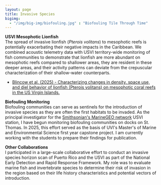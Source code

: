 ```yaml
---
layout: page
title: Invasive Species
bigimg:
  - "/img/big-img/biofouling.jpg" : "Biofouling Tile Through Time"
---
```


**USVI Mesophotic Lionfish**  
The spread of invasive  lionfish (*Pterois volitans*) to mesophotic reefs is potentially exacerbating their negative impacts in the Caribbean. We combined acoustic telemetry data with USVI territory-wide monitoring of fish communities to demonstrate that lionfish are more abundant on mesophotic reefs compared to shallower areas, they are resident in these deeper areas, and their activity patterns can deviate from the crepuscular characterization of their shallow-water counterparts.  
* [Blincow et al. (2025) - Characterizing changes in density, space use, and diel behavior of lionfish (Pterois volitans) on mesophotic coral reefs in the US Virgin Islands.](https://link.springer.com/article/10.1007/s00227-025-04660-1)  

**Biofouling Monitoring**  
Biofouling communities can serve as sentinels for the introduction of invasive species as they are often the first habitats to be invaded. As the principal investigator for the [Smithsonian's MarineGEO network](https://marinegeo.si.edu/) USVI station, I have begun monitoring biofouling communities on docks on St. Thomas. In 2025, this effort served as the basis of UVI's Master's of Marine and Environmental Science first year capstone project. I am currently working with the students to prepare their findings for publication.  

**Other Collaborations**  
I participated in a large-scale collaborative effort to conduct an invasive species horizon scan of Puerto Rico and the USVI as part of the National Early Detection and Rapid Response Framework. My role was to evaluate marine fish and invertebrate species to determine their risk of invasion in the region based on their life history characteristics and potential vectors of introduction. 
